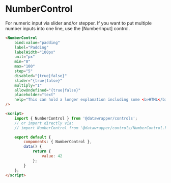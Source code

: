 # NumberControl

For numeric input via slider and/or stepper. If you want to put multiple number inputs into one line, use the [NumberInput] control.

```html
<NumberControl
    bind:value="padding"
    label="Padding"
    labelWidth="100px"
    unit="px"
    min="0"
    max="100"
    step="5"
    disabled="{true|false}"
    slider="{true|false}"
    multiply="1"
    allowUndefined="{true|false}"
    placeholder="text"
    help="This can hold a longer explanation including some <b>HTML</b>"
/>

<script>
    import { NumberControl } from '@datawrapper/controls';
    // or import directly via:
    // import NumberControl from '@datawrapper/controls/NumberControl.html';

    export default {
        components: { NumberControl },
        data() {
            return {
                value: 42
            };
        }
    };
</script>
```
